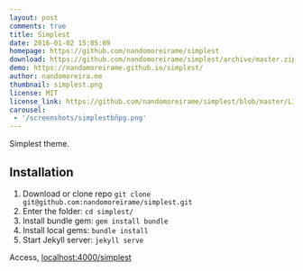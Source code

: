 ```yaml
---
layout: post
comments: true
title: Simplest
date: 2016-01-02 15:05:09
homepage: https://github.com/nandomoreirame/simplest
download: https://github.com/nandomoreirame/simplest/archive/master.zip
demo: https://nandomoreirame.github.io/simplest/
author: nandomoreira.me
thumbnail: simplest.png
license: MIT
license_link: https://github.com/nandomoreirame/simplest/blob/master/LICENSE
carousel:
 - '/screenshots/simplestbñpg.png'
---
```


Simplest theme.

## Installation

1. Download or clone repo `git clone git@github.com:nandomoreirame/simplest.git`
2. Enter the folder: `cd simplest/`
3. Install bundle gem: `gem install bundle`
4. Install local gems: `bundle install`
5. Start Jekyll server: `jekyll serve`

Access, [localhost:4000/simplest](https://localhost:4000/simplest)
